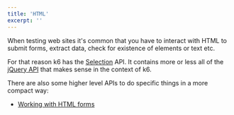 ```yaml
---
title: 'HTML'
excerpt: ''
---
```


When testing web sites it's common that you have to interact with HTML to submit forms, extract
data, check for existence of elements or text etc.

For that reason k6 has the [Selection](/javascript-api/k6-html/selection) API. It contains more or less all
of the [jQuery API](http://api.jquery.com/) that makes sense in the context of k6.

There are also some higher level APIs to do specific things in a more compact way:

- [Working with HTML forms](/using-k6/html/working-with-html-forms)
